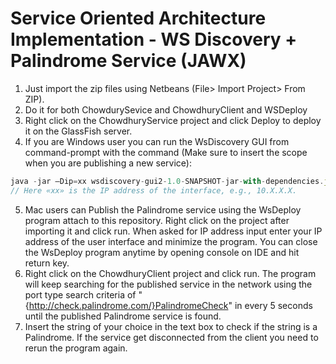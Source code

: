# Service Oriented Architecture Implementation - WS Discovery + Palindrome Service (JAWX) # 

1. Just import the zip files using Netbeans (File> Import Project> From ZIP).
2. Do it for both ChowdurySevice and ChowdhuryClient and WSDeploy
3. Right click on the ChowdhuryService project and click Deploy to deploy it on the GlassFish server.
4. If you are Windows user you can run the WsDiscovery GUI from command-prompt with the command (Make sure to insert the scope when you are publishing a new service): 
```javascript
java -jar –Dip=xx wsdiscovery-gui2-1.0-SNAPSHOT-jar-with-dependencies.jar
// Here «xx» is the IP address of the interface, e.g., 10.X.X.X.
```
5. Mac users can Publish the Palindrome service using the WsDeploy program attach to this repository. Right click on the project after importing it and click run. When asked for IP address input enter your IP address of the user interface and minimize the program. You can close the WsDeploy program anytime by opening console on IDE and hit return key.
6. Right click on the ChowdhuryClient project and click run. The program will keep searching for the published service in the network using the port type search criteria of "{http://check.palindrome.com/}PalindromeCheck" in every 5 seconds until the published Palindrome service is found. 
7. Insert the string of your choice in the text box to check if the string is a Palindrome. If the service get disconnected from the client you need to rerun the program again.




